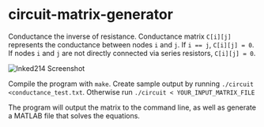 # circuit-matrix-generator

Conductance the inverse of resistance. Conductance matrix `C[i][j]` represents the conductance between nodes `i` and `j`. If `i == j`, `C[i][j] = 0`. If nodes `i` and `j` are not directly connected via series resistors, `C[i][j] = 0`.

![Inked214 Screenshot](https://user-images.githubusercontent.com/97299316/163731221-494a93b7-89c9-4f7c-8df3-abe970092117.jpg)

Compile the program with `make`.
Create sample output by running `./circuit <conductance_test.txt`.
Otherwise run `./circuit < YOUR_INPUT_MATRIX_FILE`

The program will output the matrix to the command line, as well as generate a MATLAB file that solves the equations.
